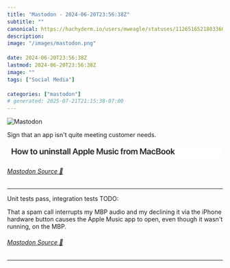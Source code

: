 ```yaml
---
title: "Mastodon - 2024-06-20T23:56:38Z"
subtitle: ""
canonical: https://hachyderm.io/users/mweagle/statuses/112651652180336002
description:
image: "/images/mastodon.png"

date: 2024-06-20T23:56:38Z
lastmod: 2024-06-20T23:56:38Z
image: ""
tags: ["Social Media"]

categories: ["mastodon"]
# generated: 2025-07-21T21:15:38-07:00
---
```

![Mastodon](/images/mastodon.png)

<p>Sign that an app isn&#39;t quite meeting customer needs.</p>

![How to uninstall Apple Music from MacBook](6a28e0fd655950f6.png)

###### [Mastodon Source 🐘](https://hachyderm.io/@mweagle/112651652180336002)

___

<p>Unit tests pass, integration tests TODO:</p><p>That a spam call interrupts my MBP audio and my declining it via the iPhone hardware button causes the Apple Music app to open, even though it wasn&#39;t running, on the MBP.</p>


###### [Mastodon Source 🐘](https://hachyderm.io/@mweagle/112651680313481161)

___
